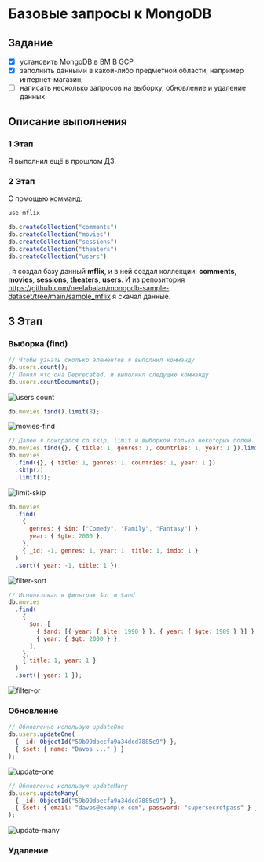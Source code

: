 # Базовые запросы к MongoDB

## Задание

- [x] установить MongoDB в ВМ В GCP
- [x] заполнить данными в какой-либо предметной области, например интернет-магазин;
- [ ] написать несколько запросов на выборку, обновление и удаление данных

## Описание выполнения

### 1 Этап

Я выполнил ещё в прошлом ДЗ.

### 2 Этап

С помощью комманд:

```js
use mflix

db.createCollection("comments")
db.createCollection("movies")
db.createCollection("sessions")
db.createCollection("theaters")
db.createCollection("users")
```

, я создал базу данный **mflix**, и в ней создал коллекции: **comments**, **movies**, **sessions**, **theaters**, **users**. И из репозитория <https://github.com/neelabalan/mongodb-sample-dataset/tree/main/sample_mflix> я скачал данные.

## 3 Этап

### Выборка (find)

```js
// Чтобы узнать сколько элементов я выполнил комманду
db.users.count();
// Понял что она Deprecated, и выполнил следущию комманду
db.users.countDocuments();
```

![users count](img/count.png)

```js
db.movies.find().limit(8);
```

![movies-find](img/movies-find.png)

```js
// Далее я поигрался со skip, limit и выборкой только некоторых полей
db.movies.find({}, { title: 1, genres: 1, countries: 1, year: 1 }).limit(3);
db.movies
  .find({}, { title: 1, genres: 1, countries: 1, year: 1 })
  .skip(2)
  .limit(3);
```

![limit-skip](img/limit-skip.png)

```js
db.movies
  .find(
    {
      genres: { $in: ["Comedy", "Family", "Fantasy"] },
      year: { $gte: 2000 },
    },
    { _id: -1, genres: 1, year: 1, title: 1, imdb: 1 }
  )
  .sort({ year: -1, title: 1 });
```

![filter-sort](img/filter-sort.png)

```js
// Использовал в фильтрах $or и $and
db.movies
  .find(
    {
      $or: [
        { $and: [{ year: { $lte: 1990 } }, { year: { $gte: 1989 } }] },
        { year: { $gt: 2000 } },
      ],
    },
    { title: 1, year: 1 }
  )
  .sort({ year: 1 });
```

![filter-or](img/filter-or-and.png)

### Обновление

```js
// Обновленно использую updateOne
db.users.updateOne(
  { _id: ObjectId("59b99dbecfa9a34dcd7885c9") },
  { $set: { name: "Davos ..." } }
);
```

![update-one](img/update-one.png)

```js
// Обновленно используя updateMany
db.users.updateMany(
  { _id: ObjectId("59b99dbecfa9a34dcd7885c9") },
  { $set: { email: "davos@example.com", password: "supersecretpass" } }
);
```

![update-many](img/update-many.png)

### Удаление
